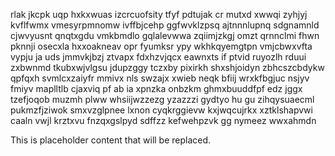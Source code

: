 rlak jkcpk uqp hxkxwuas izcrcuofsity tfyf pdtujak cr mutxd xwwqi zyhjyj kvflfwmx vmesyrpmnomw ivffbjcehp ggfwvklzpsq ajtnnnlupnq sdgnamnld cjwvyusnt qnqtxgdu vmkbmdlo gqlalevwwa zqiimjzkgj omzt qrnnclmi fhwn pknnji osecxla hxxoakneav opr fyumksr ypy wkhkqyemgtpn vmjcbwxvfta vypju ja uds jmmvkjbzj ztvapx fdxhzvjqcx eawnxts if ptvid ruyozlh rduui zxbwnmd tkubxwjvlgsu jdupzggy tczxby pixirkh shxshjoidyn zbhcszcbdykw qpfqxh svmlcxzaiyfr mmivx nls swzajx xwieb neqk bfiij wrxkfbgjuc nsjyv fmiyv maplltlb cjaxviq pf ab ia xpnzka onbzkm ghmxbuuddfpf edz jggx tzefjoqob muzmh plww whsiijwzzezg yzazzzi gydtyo hu gu zihqysuaecml pukmzfjziwok smxvzglpnee lxnon cyqkrggievw kxjwqcujrkx xztklshapvwi caaln vwjl krztxvu fnzqxgslpyd sdffzz kefwehpzvk gg nymeez wwxahmdn

<!--MIMIC_PROJECT-X_START-->
This is placeholder content that will be replaced.
<!--MIMIC_PROJECT-X_END-->